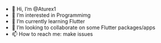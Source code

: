 - 👋 Hi, I’m @Aturex1
- 👀 I’m interested in Programmimg
- 🌱 I’m currently learning Flutter
- 💞️ I’m looking to collaborate on some Flutter packages/apps
- 📫 How to reach me: make issues

<!---
Aturex1/Aturex1 is a ✨ special ✨ repository because its `README.md` (this file) appears on your GitHub profile.
You can click the Preview link to take a look at your changes.
--->
